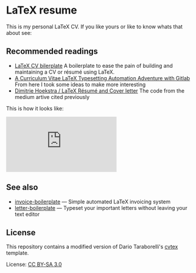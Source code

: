 # LaTeX resume
This is my personal LaTeX CV. If you like yours or like to know whats that about see:


## Recommended readings

- [LaTeX CV bilerplate](https://github.com/mrzool/cv-boilerplate) A boilerplate to ease the pain of building and maintaining a CV or résumé using LaTeX.
- [A Curriculum Vitae LaTeX Typesetting Automation Adventure with Gitlab](https://medium.com/@dimitrieh/a-curriculum-vitae-latex-typesetting-automation-adventure-with-gitlab-6ac233c0b66b#.c8qgv24e8) From here I took some ideas to make more interesting
- [Dimitrie Hoekstra / LaTeX Résumé and Cover letter](https://gitlab.com/dimitrieh/curriculumvitae-ci-boilerplate/tree/master) The code from the medium artive cited previously

This is how it looks like: 

![alt tag](http://dimitrieh.gitlab.io/curriculumvitae-ci-boilerplate/FriedrichNietzscheCV_A.pdf)

## See also

- [invoice-boilerplate](https://github.com/mrzool/invoice-boilerplate) — Simple automated LaTeX invoicing system
- [letter-boilerplate](https://github.com/mrzool/letter-boilerplate) — Typeset your important letters without leaving your text editor

## License

This repository contains a modified version of Dario Taraborelli's [cvtex](https://github.com/dartar/cvtex) template.

License: [CC BY-SA 3.0](http://creativecommons.org/licenses/by-sa/3.0/)
